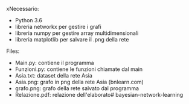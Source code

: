 xNecessario:
- Python 3.6
- libreria networkx per gestire i grafi
- libreria numpy per gestire array multidimensionali
- libreria matplotlib per salvare il .png della rete

Files:
- Main.py: contiene il programma
- Funzioni.py: contiene le funzioni chiamate dal main
- Asia.txt: dataset della rete Asia
- Asia.png: grafo in png della rete Asia (bnlearn.com)
- grafo.png: grafo della rete salvato dal programma
- Relazione.pdf: relazione dell'elaborato# bayesian-network-learning
